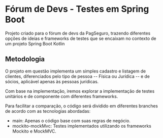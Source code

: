 # Fórum de Devs - Testes em Spring Boot
Projeto criado para o fórum de devs da PagSeguro, trazendo diferentes opções de ideias 
e frameworks de testes que se encaixam no contexto de um projeto Spring Boot Kotlin

## Metodologia
O projeto em questão implementa um simples cadastro e listagem de clientes, diferenciados pelo tipo de pessoa -- Física ou Jurídica -- e de sócios, aplicável apenas às pessoas jurídicas.

Com base na implementação, iremos explorar a implementação de testes unitários e de componente com diferentes frameworks.

Para facilitar a comparação, o código será dividido em diferentes branches de acordo com as tecnologias abordadas:
- main: Apenas o código base com suas regras de negócio.
- mockito-mockMvc: Testes implementados utilizando os frameworks Mockito e MockMVC.

